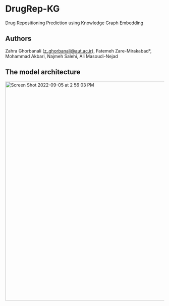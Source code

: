 # DrugRep-KG
Drug Repositioning Prediction using Knowledge Graph Embedding
## Authors
Zahra Ghorbanali (z_ghorbanali@aut.ac.ir), Fatemeh Zare-Mirakabad*, Mohammad Akbari, Najmeh Salehi, Ali Masoudi-Nejad
## The model architecture

<img width="694" alt="Screen Shot 2022-09-05 at 2 56 03 PM" src="https://user-images.githubusercontent.com/53209315/194271349-9f029948-1114-44b6-a8d7-dc122993b3eb.png">
